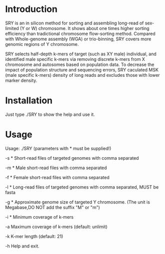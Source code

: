 # Introduction
SRY is an in silicon method for sorting and assembling long-read of sex-limited (Y or W) chromosome. It shows about one times higher
sorting efficiency than tradictional chromosome flow-sorting method. Compared with Whole-genome assembly (WGA) or trio-binning, SRY
covers more genomic regions  of Y chromosome.

SRY selects half-depth k-mers of target (such as XY male) individual, and identified male specific k-mers via removing discrete k-mers from X chromosome and autosomes based on population data. To decrease the impact of population structure and sequencing errors, SRY caculated MSK (male specific k-mers) density of long reads and excludes those with lower marker density.

# Installation
Just type ./SRY to show the help and use it.

# Usage

Usage: ./SRY (parameters with * must be supplied!)

-s <string>*			Short-read files of targeted genomes with comma separated
  
-m <string>*      Male short-read files with comma separated
  
-f <string>*			Female short-read files with comma separated
  
-l <string>*			Long-read files of targeted genomes with comma separated, MUST be fasta
  
-g <number>*			Approximate genome size of targeted Y chromosome. (The unit is Megabase,DO NOT add the suffix "M" or "m")
  
-i <int>*					Minimum coverage of k-mers
  
-a <int>					Maximum coverage of k-mers (default: unlimit)
  
-k <int>					K-mer length (default: 21)
  
-h								Help and exit.
